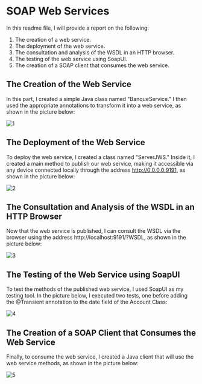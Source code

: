 # SOAP Web Services

In this readme file, I will provide a report on the following:

1. The creation of a web service.
2. The deployment of the web service.
3. The consultation and analysis of the WSDL in an HTTP browser.
4. The testing of the web service using SoapUI.
5. The creation of a SOAP client that consumes the web service.

## The Creation of the Web Service

In this part, I created a simple Java class named "BanqueService." I then used the appropriate annotations to transform it into a web service, as shown in the picture below:

![1](https://github.com/Yahya-rabii/JEE/assets/92509001/69cab338-4393-497b-acba-d76a4e3ec73d)


## The Deployment of the Web Service

To deploy the web service, I created a class named "ServerJWS." Inside it, I created a main method to publish our web service, making it accessible via any device connected locally through the address http://0.0.0.0:9191, as shown in the picture below:

![2](https://github.com/Yahya-rabii/JEE/assets/92509001/07a5e706-7b67-433c-9013-1c0335583d15)


## The Consultation and Analysis of the WSDL in an HTTP Browser

Now that the web service is published, I can consult the WSDL via the browser using the address http://localhost:9191/?WSDL, as shown in the picture below:

![3](https://github.com/Yahya-rabii/JEE/assets/92509001/218dbf4d-4773-4699-aad4-2d3d54c14b95)


## The Testing of the Web Service using SoapUI

To test the methods of the published web service, I used SoapUI as my testing tool. In the picture below, I executed two tests, one before adding the @Transient annotation to the date field of the Account Class:

![4](https://github.com/Yahya-rabii/JEE/assets/92509001/465bbc21-dee0-4344-b921-2c19275eb4b1)


## The Creation of a SOAP Client that Consumes the Web Service

Finally, to consume the web service, I created a Java client that will use the web service methods, as shown in the picture below:

![5](https://github.com/Yahya-rabii/JEE/assets/92509001/9480f525-d215-4194-bf6f-d710b390c841)
